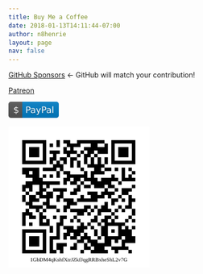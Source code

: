```yaml
---
title: Buy Me a Coffee
date: 2018-01-13T14:11:44-07:00
author: n8henrie
layout: page
nav: false
---
```

<a href="https://github.com/sponsors/n8henrie">GitHub Sponsors</a> <- GitHub will match your contribution!

<a href="https://www.patreon.com/n8henrie">Patreon</a>

<a href="https://www.paypal.com/cgi-bin/webscr?cmd=_s-xclick&hosted_button_id=PU74QEEFZ2JCW"><img src="/assets/img/paypal.svg" width="100px"></a>

<a href="bitcoin:1GbDM4qKshfXtrJZkfJqgRRBxheShL2v7G?label=n8henrie.com"><img src="/assets/img/n8henrie_bitcoin.svg" width="280px"></a>
